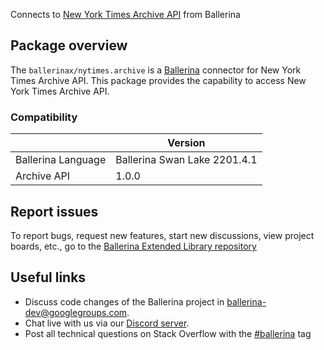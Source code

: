 Connects to [New York Times Archive API](https://developer.nytimes.com/docs/archive-product/1/overview) from Ballerina

## Package overview
The `ballerinax/nytimes.archive` is a [Ballerina](https://ballerina.io/) connector for New York Times Archive API.
This package provides the capability to access New York Times Archive API.

### Compatibility
|                               | Version                         |
|-------------------------------|---------------------------------|
| Ballerina Language            | Ballerina Swan Lake 2201.4.1      | 
| Archive API                   | 1.0.0                           |

## Report issues
To report bugs, request new features, start new discussions, view project boards, etc., go to the [Ballerina Extended Library repository](https://github.com/ballerina-platform/ballerina-extended-library)

## Useful links
- Discuss code changes of the Ballerina project in [ballerina-dev@googlegroups.com](mailto:ballerina-dev@googlegroups.com).
- Chat live with us via our [Discord server](https://discord.gg/ballerinalang).
- Post all technical questions on Stack Overflow with the [#ballerina](https://stackoverflow.com/questions/tagged/ballerina) tag
